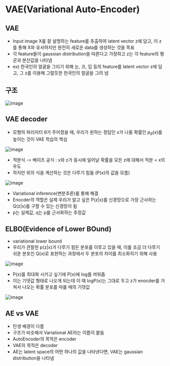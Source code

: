 # VAE(Variational Auto-Encoder)

## VAE
- Input image X를 잘 설명하는 feature를 추출하여 latent vector z에 담고, 이 z를 통해 X와 유사하지만 완전히 새로운 data를 생성하는 것을 목표
- 각 feature들이 gaussian distribution을 따른다고 가정하고 z는 각 feature의 평균과 분산값을 나타냄
- ex) 한국인의 얼굴을 그리기 위해 눈, 코, 입 등의 feature를 latent vector z에 담고, 그 z를 이용해 그럴듯한 한국인의 얼굴을 그려 냄 

## 구조

![image](https://user-images.githubusercontent.com/80622859/212450915-e19f9b8f-8b2c-4640-88cb-174a89dfff2e.png)

## VAE decoder
- 모형의 파리미터 $\theta$가 주어졌을 때, 우리가 원하는 정답인 x가 나올 확률인 $p_{\theta}(x)$를 높이는 것이 VAE 학습의 핵심

![image](https://user-images.githubusercontent.com/80622859/212453370-c72b3976-0d70-44c1-b564-52bb991f1d05.png)

- 적분식 -> 베이즈 공식 : x와 z가 동시에 일어날 확률을 모든 z에 대해서 적분 = x의 우도
- 하지만 위의 식을 계산하는 것은 다루기 힘듦 (P(x)의 값을 모름)

![image](https://user-images.githubusercontent.com/80622859/212454422-541a14d9-e74b-40ed-a474-43bcec596a64.png)

- Variational inference(변분추론)를 통해 해결
- Enocder의 역할은 실제 우리가 알고 싶은 P(z|x)를 신경망으로 가장 근사하는 Q(z|x)를 구할 수 있는 신경망이 됨
- p는 실제값, q는 p를 근사화하는 추정값

## ELBO(Evidence of Lower BOund)
- variational lower bound
- 우리가 관찰한 p(z|x)가 다루기 힘든 분포를 이루고 있을 때, 이를 조금 더 다루기 쉬운 분포인 Q(x)로 표현하는 과정에서 두 분포의 차이를 최소화히기 위해 사용

![image](https://user-images.githubusercontent.com/80622859/212456788-9e5e569b-631d-48d8-a0d1-73d1c5f30843.png)

- P(x)를 최대화 시키고 싶기에 P(x)에 log를 씌워줌
- 이는 기댓값 형태로 나오게 되는데 이 때 logP(x)는 그대로 두고 z가 enocder를 거쳐서 나오는 확률 분포를 따를 때의 기댓값

![image](https://user-images.githubusercontent.com/80622859/212457267-542bc8d0-d1f3-4ed3-84ed-6e81b49073bd.png)


## AE vs VAE
- 탄생 배경이 다름
- 구조가 비슷해서 Variational AE라는 이름이 붙음
- AutoEncoder의 목적은 encoder
- VAE의 목적은 decoder
- AE는 latent space의 어떤 하나의 값을 나타낸다면, VAE는 gaussian distribution을 나타냄
